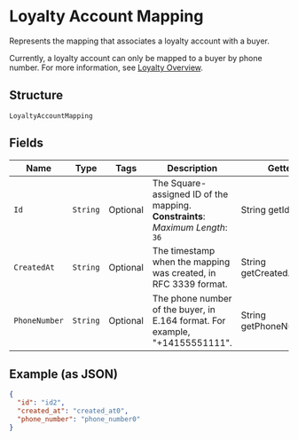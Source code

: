 
# Loyalty Account Mapping

Represents the mapping that associates a loyalty account with a buyer.

Currently, a loyalty account can only be mapped to a buyer by phone number. For more information, see
[Loyalty Overview](https://developer.squareup.com/docs/loyalty/overview).

## Structure

`LoyaltyAccountMapping`

## Fields

| Name | Type | Tags | Description | Getter |
|  --- | --- | --- | --- | --- |
| `Id` | `String` | Optional | The Square-assigned ID of the mapping.<br>**Constraints**: *Maximum Length*: `36` | String getId() |
| `CreatedAt` | `String` | Optional | The timestamp when the mapping was created, in RFC 3339 format. | String getCreatedAt() |
| `PhoneNumber` | `String` | Optional | The phone number of the buyer, in E.164 format. For example, "+14155551111". | String getPhoneNumber() |

## Example (as JSON)

```json
{
  "id": "id2",
  "created_at": "created_at0",
  "phone_number": "phone_number0"
}
```

